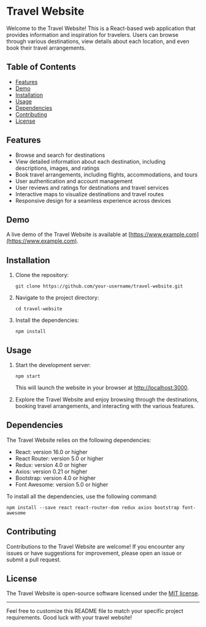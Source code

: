 # Travel Website

Welcome to the Travel Website! This is a React-based web application that provides information and inspiration for travelers. Users can browse through various destinations, view details about each location, and even book their travel arrangements.

## Table of Contents

- [Features](#features)
- [Demo](#demo)
- [Installation](#installation)
- [Usage](#usage)
- [Dependencies](#dependencies)
- [Contributing](#contributing)
- [License](#license)

## Features

- Browse and search for destinations
- View detailed information about each destination, including descriptions, images, and ratings
- Book travel arrangements, including flights, accommodations, and tours
- User authentication and account management
- User reviews and ratings for destinations and travel services
- Interactive maps to visualize destinations and travel routes
- Responsive design for a seamless experience across devices

## Demo

A live demo of the Travel Website is available at [https://www.example.com](https://www.example.com).

## Installation

1. Clone the repository:

   ```shell
   git clone https://github.com/your-username/travel-website.git
   ```

2. Navigate to the project directory:

   ```shell
   cd travel-website
   ```

3. Install the dependencies:

   ```shell
   npm install
   ```

## Usage

1. Start the development server:

   ```shell
   npm start
   ```

   This will launch the website in your browser at [http://localhost:3000](http://localhost:3000).

2. Explore the Travel Website and enjoy browsing through the destinations, booking travel arrangements, and interacting with the various features.

## Dependencies

The Travel Website relies on the following dependencies:

- React: version 16.0 or higher
- React Router: version 5.0 or higher
- Redux: version 4.0 or higher
- Axios: version 0.21 or higher
- Bootstrap: version 4.0 or higher
- Font Awesome: version 5.0 or higher

To install all the dependencies, use the following command:

```shell
npm install --save react react-router-dom redux axios bootstrap font-awesome
```

## Contributing

Contributions to the Travel Website are welcome! If you encounter any issues or have suggestions for improvement, please open an issue or submit a pull request.

## License

The Travel Website is open-source software licensed under the [MIT license](LICENSE).

---

Feel free to customize this README file to match your specific project requirements. Good luck with your travel website!